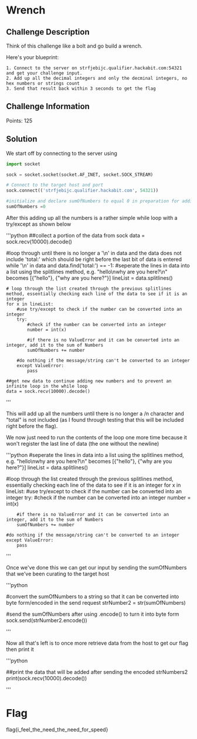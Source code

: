 # Wrench

## Challenge Description

Think of this challenge like a bolt and go build a wrench.

Here's your blueprint:

    1. Connect to the server on strfjebijc.qualifier.hackabit.com:54321 and get your challenge input.
    2. Add up all the decimal integers and only the decminal integers, no hex numbers or strings count
    3. Send that result back within 3 seconds to get the flag

## Challenge Information

Points: 125

## Solution

We start off by connecting to the server using

```python
import socket

sock = socket.socket(socket.AF_INET, socket.SOCK_STREAM)

# Connect to the target host and port
sock.connect(('strfjebijc.qualifier.hackabit.com', 54321))

#initialize and declare sumOfNumbers to equal 0 in preparation for adding the integers found within the data
sumOfNumbers =0
```

After this adding up all the numbers is a rather simple while loop with a try/except as shown below

'''python
##collect a portion of the data from sock
data = sock.recv(10000).decode()

#loop through until there is no longer a '\n' in data and the data does not include 'total:' which should be right before the last bit of data is entered
while '\n' in data and data.find('total:') == -1:
    #seperate the lines in data into a list using the splitlines method, e.g. "hello\nwhy are you here?\n" becomes [{"hello"}, {"why are you here?"}]
    lineList = data.splitlines()

    # loop through the list created through the previous splitlines method, essentially checking each line of the data to see if it is an integer
    for x in lineList:
        #use try/except to check if the number can be converted into an integer
        try:
            #check if the number can be converted into an integer
            number = int(x)

            #if there is no ValueError and it can be converted into an integer, add it to the sum of Numbers
            sumOfNumbers += number
        
        #do nothing if the message/string can't be converted to an integer
        except ValueError:
            pass
    
    ##get new data to continue adding new numbers and to prevent an infinite loop in the while loop
    data = sock.recv(10000).decode()
'''

This will add up all the numbers until there is no longer a /n character and "total" is not included (as I found through testing that this will be included right before the flag).

We now just need to run the contents of the loop one more time because it won't register the last line of data (the one without the newline)

'''python
#seperate the lines in data into a list using the splitlines method, e.g. "hello\nwhy are you here?\n" becomes [{"hello"}, {"why are you here?"}]
lineList = data.splitlines()

#loop through the list created through the previous splitlines method, essentially checking each line of the data to see if it is an integer
for x in lineList:
    #use try/except to check if the number can be converted into an integer
    try:
        #check if the number can be converted into an integer
        number = int(x)

        #if there is no ValueError and it can be converted into an integer, add it to the sum of Numbers
        sumOfNumbers += number
        
    #do nothing if the message/string can't be converted to an integer
    except ValueError:
        pass

'''

Once we've done this we can get our input by sending the sumOfNumbers that we've been curating to the target host

'''python

#convert the sumOfNumbers to a string so that it can be converted into byte form/encoded in the send request
strNumber2 = str(sumOfNumbers)

#send the sumOfNumbers after using .encode() to turn it into byte form
sock.send(strNumber2.encode())

'''

Now all that's left is to once more retrieve data from the host to get our flag then print it

'''python

##print the data that will be added after sending the encoded strNumbers2
print(sock.recv(10000).decode())

'''

# Flag

flag{i_feel_the_need_the_need_for_speed}